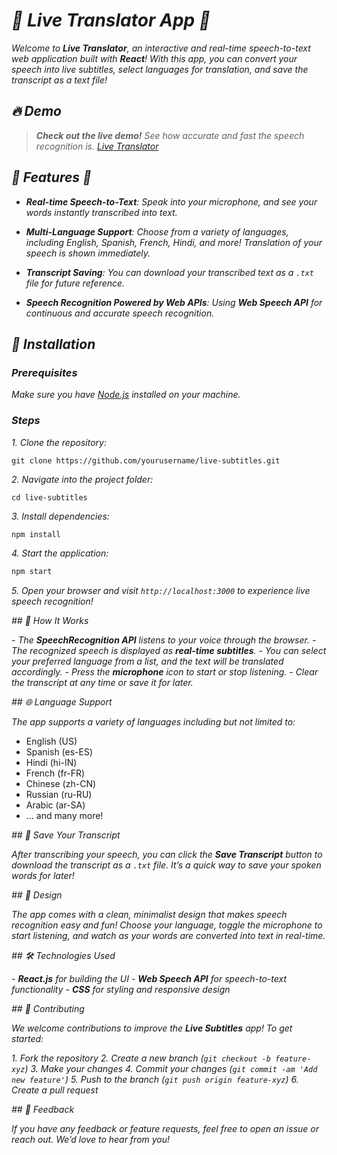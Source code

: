 # *🎤 Live Translator App 🎤*

*Welcome to **Live Translator**, an interactive and real-time speech-to-text web application built with **React**! With this app, you can convert your speech into live subtitles, select languages for translation, and save the transcript as a text file!*

## *🔥 Demo*

> ***Check out the live demo!** See how accurate and fast the speech recognition is.*
*[Live Translator](https://sujan2332.github.io/LiveTranslator/)*

## *🌟 Features 🌟*

- ***Real-time Speech-to-Text**: Speak into your microphone, and see your words instantly transcribed into text.*

- ***Multi-Language Support**: Choose from a variety of languages, including English, Spanish, French, Hindi, and more! Translation of your speech is shown immediately.*

- ***Transcript Saving**: You can download your transcribed text as a `.txt` file for future reference.*

- ***Speech Recognition Powered by Web APIs**: Using **Web Speech API** for continuous and accurate speech recognition.*

## *🚀 Installation*

### *Prerequisites*
*Make sure you have [Node.js](https://nodejs.org/) installed on your machine.*

### *Steps*

*1. Clone the repository:*

   ```
   git clone https://github.com/yourusername/live-subtitles.git
   ```

*2. Navigate into the project folder:*
   
   ```
   cd live-subtitles
   ```

*3. Install dependencies:*
   ```bash
   npm install
   ```

*4. Start the application:*
   ```bash
   npm start
   ```

*5. Open your browser and visit `http://localhost:3000` to experience live speech recognition!*

*## 🔧 How It Works*

*- The **SpeechRecognition API** listens to your voice through the browser.*
*- The recognized speech is displayed as **real-time subtitles**.*
*- You can select your preferred language from a list, and the text will be translated accordingly.*
*- Press the **microphone** icon to start or stop listening.*
*- Clear the transcript at any time or save it for later.*

*## 🌐 Language Support*

*The app supports a variety of languages including but not limited to:*

- English (US)
- Spanish (es-ES)
- Hindi (hi-IN)
- French (fr-FR)
- Chinese (zh-CN)
- Russian (ru-RU)
- Arabic (ar-SA)
- … and many more!

*## 💾 Save Your Transcript*

*After transcribing your speech, you can click the **Save Transcript** button to download the transcript as a `.txt` file. It’s a quick way to save your spoken words for later!*

*## 🎨 Design*

*The app comes with a clean, minimalist design that makes speech recognition easy and fun! Choose your language, toggle the microphone to start listening, and watch as your words are converted into text in real-time.*

*## 🛠️ Technologies Used*

*- **React.js** for building the UI*
*- **Web Speech API** for speech-to-text functionality*
*- **CSS** for styling and responsive design*

*## 🤝 Contributing*

*We welcome contributions to improve the **Live Subtitles** app! To get started:*

*1. Fork the repository*
*2. Create a new branch (`git checkout -b feature-xyz`)*
*3. Make your changes*
*4. Commit your changes (`git commit -am 'Add new feature'`)*
*5. Push to the branch (`git push origin feature-xyz`)*
*6. Create a pull request*

*## 💬 Feedback*

*If you have any feedback or feature requests, feel free to open an issue or reach out. We’d love to hear from you!*
